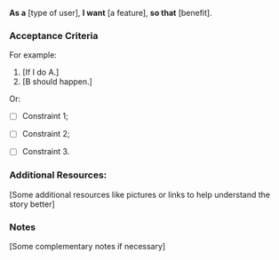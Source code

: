 
**As a** [type of user], **I want** [a feature], **so that** [benefit].


### Acceptance Criteria

For example:
1. [If I do A.]
2. [B should happen.]

Or:
- [ ] Constraint 1;
- [ ] Constraint 2;
- [ ] Constraint 3.




### Additional Resources:

[Some additional resources like pictures or links to help understand the story better]


### Notes

[Some complementary notes if necessary]
